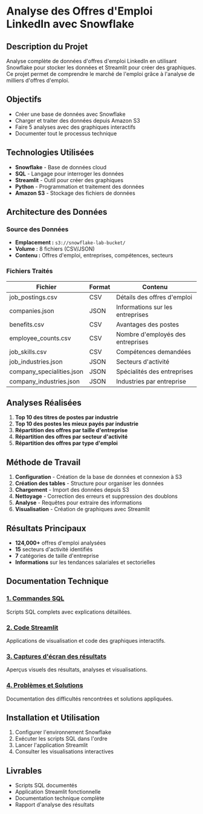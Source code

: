 # Analyse des Offres d'Emploi LinkedIn avec Snowflake

## Description du Projet

Analyse complète de données d'offres d'emploi LinkedIn en utilisant Snowflake pour stocker les données et Streamlit pour créer des graphiques. Ce projet permet de comprendre le marché de l'emploi grâce à l'analyse de milliers d'offres d'emploi.

## Objectifs

- Créer une base de données avec Snowflake
- Charger et traiter des données depuis Amazon S3  
- Faire 5 analyses avec des graphiques interactifs
- Documenter tout le processus technique

## Technologies Utilisées

- **Snowflake** - Base de données cloud
- **SQL** - Langage pour interroger les données
- **Streamlit** - Outil pour créer des graphiques
- **Python** - Programmation et traitement des données
- **Amazon S3** - Stockage des fichiers de données

## Architecture des Données

### Source des Données
- **Emplacement :** `s3://snowflake-lab-bucket/`
- **Volume :** 8 fichiers (CSV/JSON)
- **Contenu :** Offres d'emploi, entreprises, compétences, secteurs

### Fichiers Traités

| Fichier | Format | Contenu |
|---------|--------|---------|
| job_postings.csv | CSV | Détails des offres d'emploi |
| companies.json | JSON | Informations sur les entreprises |
| benefits.csv | CSV | Avantages des postes |
| employee_counts.csv | CSV | Nombre d'employés des entreprises |
| job_skills.csv | CSV | Compétences demandées |
| job_industries.json | JSON | Secteurs d'activité |
| company_specialities.json | JSON | Spécialités des entreprises |
| company_industries.json | JSON | Industries par entreprise |

## Analyses Réalisées

1. **Top 10 des titres de postes par industrie**
2. **Top 10 des postes les mieux payés par industrie**
3. **Répartition des offres par taille d'entreprise**
4. **Répartition des offres par secteur d'activité**
5. **Répartition des offres par type d'emploi**



## Méthode de Travail

1. **Configuration** - Création de la base de données et connexion à S3
2. **Création des tables** - Structure pour organiser les données
3. **Chargement** - Import des données depuis S3
4. **Nettoyage** - Correction des erreurs et suppression des doublons
5. **Analyse** - Requêtes pour extraire des informations
6. **Visualisation** - Création de graphiques avec Streamlit

## Résultats Principaux

- **124,000+** offres d'emploi analysées
- **15** secteurs d'activité identifiés
- **7** catégories de taille d'entreprise
- **Informations** sur les tendances salariales et sectorielles



## Documentation Technique

### [1. Commandes SQL](sql/)
Scripts SQL complets avec explications détaillées.

### [2. Code Streamlit](./Streamlit/app.py)
Applications de visualisation et code des graphiques interactifs.

### [3. Captures d'écran des résultats ](docs/image.md)
Aperçus visuels des résultats, analyses et visualisations.

### [4. Problèmes et Solutions](docs/problems_solutions.md)
Documentation des difficultés rencontrées et solutions appliquées.


## Installation et Utilisation

1. Configurer l'environnement Snowflake
2. Exécuter les scripts SQL dans l'ordre
3. Lancer l'application Streamlit
4. Consulter les visualisations interactives

## Livrables

- Scripts SQL documentés
- Application Streamlit fonctionnelle
- Documentation technique complète
- Rapport d'analyse des résultats


















